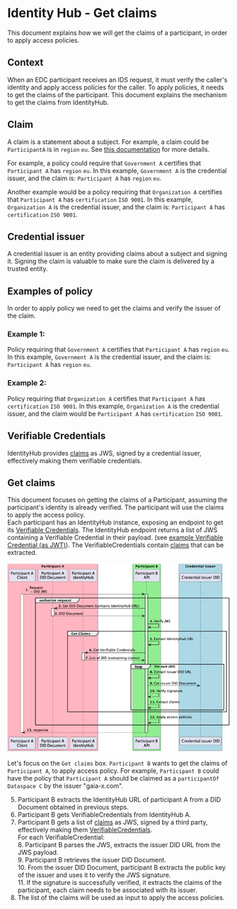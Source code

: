 # Identity Hub - Get claims

This document explains how we will get the claims of a participant, in order to apply access policies.

## Context

When an EDC participant receives an IDS request, it must verify the caller's identity and apply access policies for the caller.
To apply policies, it needs to get the claims of the participant.
This document explains the mechanism to get the claims from IdentityHub.

## Claim

A claim is a statement about a subject. For example, a claim could be `ParticipantA` is in `region` `eu`.
See [this documentation](https://www.w3.org/TR/vc-data-model/#claims) for more details.

For example, a policy could require that `Government A` certifies that `Participant A` has `region` `eu`.
In this example, `Government A` is the credential issuer, and the claim is: `Participant A` has `region` `eu`.

Another example would be a policy requiring that `Organization A` certifies that `Participant A` has `certification` `ISO 9001`.
In this example, `Organization A` is the credential issuer, and the claim is: `Participant A` has `certification` `ISO 9001`.

## Credential issuer

A credential issuer is an entity providing claims about a subject and signing it.
Signing the claim is valuable to make sure the claim is delivered by a trusted entity.

## Examples of policy

In order to apply policy we need to get the claims and verify the issuer of the claim.

### Example 1:

Policy requiring that `Government A` certifies that `Participant A` has `region` `eu`.
In this example, `Government A` is the credential issuer, and the claim is: `Participant A` has `region` `eu`.

### Example 2:

Policy requiring that `Organization A` certifies that `Participant A` has `certification` `ISO 9001`.
In this example, `Organization A` is the credential issuer, and the claim would be `Participant A` has `certification` `ISO 9001`.

## Verifiable Credentials

IdentityHub provides [claims](https://www.w3.org/TR/vc-data-model/#claims) as JWS, signed by a credential issuer, effectively making them verifiable credentials.  

## Get claims

This document focuses on getting the claims of a Participant, assuming the participant's identity is already verified.
The participant will use the claims to apply the access policy.  
Each participant has an IdentityHub instance, exposing an endpoint to get its [Verifiable Credentials](https://www.w3.org/TR/vc-data-model/).
The IdentityHub endpoint returns a list of JWS containing a Verifiable Credential in their payload.
(see [example Verifiable Credential (as JWT)](https://www.w3.org/TR/vc-data-model/#example-usage-of-the-credentialsubject-property)).
The VerifiableCredentials contain [claims](https://www.w3.org/TR/vc-data-model/#claims) that can be extracted.

![Apply policy flow](apply-policies-flow.png)

Let's focus on the `Get claims` box.
`Participant B` wants to get the claims of `Participant A`, to apply access policy.
For example, `Participant B` could have the policy that `Participant A` should be claimed as a `participantOf`
`Dataspace C` by the issuer "gaia-x.com".

5. Participant B extracts the IdentityHub URL of participant A from a DID Document obtained in previous steps.
6. Participant B gets VerifiableCredentials from IdentityHub A.
7. Participant B gets a list of [claims](https://www.w3.org/TR/vc-data-model/#claims) as JWS, signed by a third party, effectively making them [VerifiableCredentials](https://www.w3.org/TR/vc-data-model).  
For each VerifiableCredential:  
   8. Participant B parses the JWS, extracts the issuer DID URL from the JWS payload.  
   9. Participant B retrieves the issuer DID Document.  
   10. From the issuer DID Document, participant B extracts the public key of the issuer and uses it to verify the JWS signature.  
   11. If the signature is successfully verified, it extracts the claims of the participant, each claim needs to be associated with its issuer.  
12. The list of the claims will be used as input to apply the access policies.
